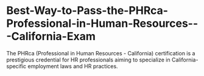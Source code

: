 # Best-Way-to-Pass-the-PHRca-Professional-in-Human-Resources---California-Exam
The PHRca (Professional in Human Resources - California) certification is a prestigious credential for HR professionals aiming to specialize in California-specific employment laws and HR practices.
